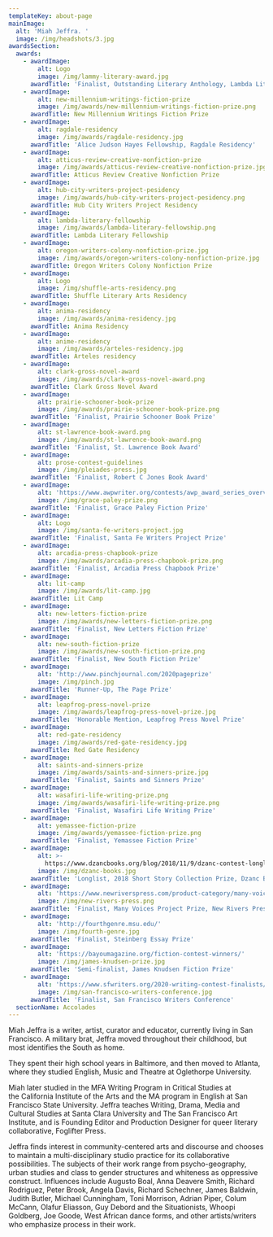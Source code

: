 ```yaml
---
templateKey: about-page
mainImage:
  alt: 'Miah Jeffra. '
  image: /img/headshots/3.jpg
awardsSection:
  awards:
    - awardImage:
        alt: Logo
        image: /img/lammy-literary-award.jpg
      awardTitle: 'Finalist, Outstanding Literary Anthology, Lambda Literary Awards'
    - awardImage:
        alt: new-millennium-writings-fiction-prize
        image: /img/awards/new-millennium-writings-fiction-prize.png
      awardTitle: New Millennium Writings Fiction Prize
    - awardImage:
        alt: ragdale-residency
        image: /img/awards/ragdale-residency.jpg
      awardTitle: 'Alice Judson Hayes Fellowship, Ragdale Residency'
    - awardImage:
        alt: atticus-review-creative-nonfiction-prize
        image: /img/awards/atticus-review-creative-nonfiction-prize.jpg
      awardTitle: Atticus Review Creative Nonfiction Prize
    - awardImage:
        alt: hub-city-writers-project-pesidency
        image: /img/awards/hub-city-writers-project-pesidency.png
      awardTitle: Hub City Writers Project Residency
    - awardImage:
        alt: lambda-literary-fellowship
        image: /img/awards/lambda-literary-fellowship.png
      awardTitle: Lambda Literary Fellowship
    - awardImage:
        alt: oregon-writers-colony-nonfiction-prize.jpg
        image: /img/awards/oregon-writers-colony-nonfiction-prize.jpg
      awardTitle: Oregon Writers Colony Nonfiction Prize
    - awardImage:
        alt: Logo
        image: /img/shuffle-arts-residency.png
      awardTitle: Shuffle Literary Arts Residency
    - awardImage:
        alt: anima-residency
        image: /img/awards/anima-residency.jpg
      awardTitle: Anima Residency
    - awardImage:
        alt: anime-residency
        image: /img/awards/arteles-residency.jpg
      awardTitle: Arteles residency
    - awardImage:
        alt: clark-gross-novel-award
        image: /img/awards/clark-gross-novel-award.png
      awardTitle: Clark Gross Novel Award
    - awardImage:
        alt: prairie-schooner-book-prize
        image: /img/awards/prairie-schooner-book-prize.png
      awardTitle: 'Finalist, Prairie Schooner Book Prize'
    - awardImage:
        alt: st-lawrence-book-award.png
        image: /img/awards/st-lawrence-book-award.png
      awardTitle: 'Finalist, St. Lawrence Book Award'
    - awardImage:
        alt: prose-contest-guidelines
        image: /img/pleiades-press.jpg
      awardTitle: 'Finalist, Robert C Jones Book Award'
    - awardImage:
        alt: 'https://www.awpwriter.org/contests/awp_award_series_overview'
        image: /img/grace-paley-prize.png
      awardTitle: 'Finalist, Grace Paley Fiction Prize'
    - awardImage:
        alt: Logo
        image: /img/santa-fe-writers-project.jpg
      awardTitle: 'Finalist, Santa Fe Writers Project Prize'
    - awardImage:
        alt: arcadia-press-chapbook-prize
        image: /img/awards/arcadia-press-chapbook-prize.png
      awardTitle: 'Finalist, Arcadia Press Chapbook Prize'
    - awardImage:
        alt: lit-camp
        image: /img/awards/lit-camp.jpg
      awardTitle: Lit Camp
    - awardImage:
        alt: new-letters-fiction-prize
        image: /img/awards/new-letters-fiction-prize.png
      awardTitle: 'Finalist, New Letters Fiction Prize'
    - awardImage:
        alt: new-south-fiction-prize
        image: /img/awards/new-south-fiction-prize.png
      awardTitle: 'Finalist, New South Fiction Prize'
    - awardImage:
        alt: 'http://www.pinchjournal.com/2020pageprize'
        image: /img/pinch.jpg
      awardTitle: 'Runner-Up, The Page Prize'
    - awardImage:
        alt: leapfrog-press-novel-prize
        image: /img/awards/leapfrog-press-novel-prize.jpg
      awardTitle: 'Honorable Mention, Leapfrog Press Novel Prize'
    - awardImage:
        alt: red-gate-residency
        image: /img/awards/red-gate-residency.jpg
      awardTitle: Red Gate Residency
    - awardImage:
        alt: saints-and-sinners-prize
        image: /img/awards/saints-and-sinners-prize.jpg
      awardTitle: 'Finalist, Saints and Sinners Prize'
    - awardImage:
        alt: wasafiri-life-writing-prize.png
        image: /img/awards/wasafiri-life-writing-prize.png
      awardTitle: 'Finalist, Wasafiri Life Writing Prize'
    - awardImage:
        alt: yemassee-fiction-prize
        image: /img/awards/yemassee-fiction-prize.png
      awardTitle: 'Finalist, Yemassee Fiction Prize'
    - awardImage:
        alt: >-
          https://www.dzancbooks.org/blog/2018/11/9/dzanc-contest-longlists-announced
        image: /img/dzanc-books.jpg
      awardTitle: 'Longlist, 2018 Short Story Collection Prize, Dzanc Books'
    - awardImage:
        alt: 'https://www.newriverspress.com/product-category/many-voices-poject/'
        image: /img/new-rivers-press.png
      awardTitle: 'Finalist, Many Voices Project Prize, New Rivers Press'
    - awardImage:
        alt: 'http://fourthgenre.msu.edu/'
        image: /img/fourth-genre.jpg
      awardTitle: 'Finalist, Steinberg Essay Prize'
    - awardImage:
        alt: 'https://bayoumagazine.org/fiction-contest-winners/'
        image: /img/james-knudsen-prize.jpg
      awardTitle: 'Semi-finalist, James Knudsen Fiction Prize'
    - awardImage:
        alt: 'https://www.sfwriters.org/2020-writing-contest-finalists/'
        image: /img/san-francisco-writers-conference.jpg
      awardTitle: 'Finalist, San Francisco Writers Conference'
  sectionName: Accolades
---
```

Miah Jeffra is a writer, artist, curator and educator, currently living in San Francisco. A military brat, Jeffra moved throughout their childhood, but most identifies the South as home.

They spent their high school years in Baltimore, and then moved to Atlanta, where they studied English, Music and Theatre at Oglethorpe University.

Miah later studied in the MFA Writing Program in Critical Studies at the California Institute of the Arts and the MA program in English at San Francisco State University. Jeffra teaches Writing, Drama, Media and Cultural Studies at Santa Clara University and The San Francisco Art Institute, and is Founding Editor and Production Designer for queer literary collaborative, Foglifter Press.

Jeffra finds interest in community-centered arts and discourse and chooses to maintain a multi-disciplinary studio practice for its collaborative possibilities. The subjects of their work range from psycho-geography, urban studies and class to gender structures and whiteness as oppressive construct. Influences include Augusto Boal, Anna Deavere Smith, Richard Rodriguez, Peter Brook, Angela Davis, Richard Schechner, James Baldwin, Judith Butler, Michael Cunningham, Toni Morrison, Adrian Piper, Colum McCann, Olafur Eliasson, Guy Debord and the Situationists, Whoopi Goldberg, Joe Goode, West African dance forms, and other artists/writers who emphasize process in their work.
